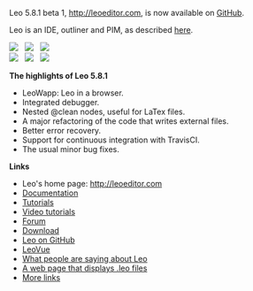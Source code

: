 Leo 5.8.1 beta 1, http://leoeditor.com, is now available on
[GitHub](https://github.com/leo-editor/leo-editor).

Leo is an IDE, outliner and PIM, as described [here](http://leoeditor.com/preface.html).

<!-- statistic badges from shields.io : placement -->
![][21] &nbsp; ![][10] &nbsp; ![][11]  
![][31] &nbsp; ![][32] &nbsp; ![][6]
<!-- /end badges placement -->

**The highlights of Leo 5.8.1**

- LeoWapp: Leo in a browser.
- Integrated debugger.
- Nested @clean nodes, useful for LaTex files.
- A major refactoring of the code that writes external files.
- Better error recovery.
- Support for continuous integration with TravisCI.
- The usual minor bug fixes.

**Links**

- Leo's home page: http://leoeditor.com
- [Documentation](http://leoeditor.com/leo_toc.html)
- [Tutorials](http://leoeditor.com/tutorial.html)
- [Video tutorials](http://leoeditor.com/screencasts.html)
- [Forum](http://groups.google.com/group/leo-editor)
- [Download](http://sourceforge.net/projects/leo/files/)
- [Leo on GitHub](https://github.com/leo-editor/leo-editor)
- [LeoVue](https://github.com/kaleguy/leovue#leo-vue)
- [What people are saying about Leo](http://leoeditor.com/testimonials.html)
- [A web page that displays .leo files](http://leoeditor.com/load-leo.html)
- [More links](http://leoeditor.com/leoLinks.html)


<!-- statistic badges from shields.io : links -->
<!-- for testing see https://gist.github.com/maphew/0713a0288fa6265f421e9a6091392c59 -->
[21]: https://img.shields.io/github/release/leo-editor/leo-editor.svg?label=Github%20release

[10]: https://img.shields.io/travis/leo-editor/leo-editor/master.svg?label=master
[11]: https://img.shields.io/travis/leo-editor/leo-editor/devel.svg?label=devel

[31]: https://img.shields.io/pypi/v/leo.svg?label=Pypi%20release
[32]: https://img.shields.io/pypi/dm/leo.svg

[6]: https://img.shields.io/sourceforge/dm/leo.svg?label=sourceforge
<!-- /end badges links -->

